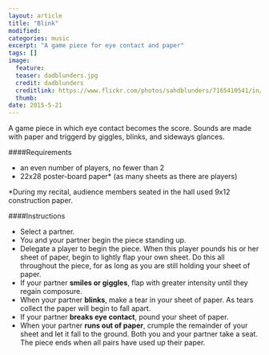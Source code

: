 ```yaml
---
layout: article
title: "Blink"
modified:
categories: music
excerpt: "A game piece for eye contact and paper"
tags: []
image:
  feature: 
  teaser: dadblunders.jpg
  credit: dadblunders
  creditlink: https://www.flickr.com/photos/sahdblunders/7165410541/in/photolist-bVbAV4-2GbVG-ehf9ED-4EzqhP-kcGqWk-9YfGTd-3vKaH-9ZZu4r-819Nev-4wDnkC-eB6Rh-8YQ9i9-4ZVSjj-d1tXb-5tsENn-aqbJsM-55DXbm-9YRmfA-e5Dkh4-iwU32-9dsP2F-4wc7DZ-4ypggD-r5qBus-4kuWBv-dsu429-9h6hos-6qZcmf-fGN9G-dsdP-7nDWwi-84roDZ-7PG6EE-8obo67-biN6Hz-oX39Yi-6Hdotv-7Cpz48-rPfMx2-wmry-4fJ84Z-4fN8Py-bkmyFT-jqQniU-76HLEv-7xuVxn-mgQHT-4T4muN-dgMCGy-4EggBQ
  thumb: 
date: 2015-5-21
---
```


A game piece in which eye contact becomes the score.  Sounds are made with paper and triggerd by giggles, blinks, and sideways glances.

####Requirements
- an even number of players, no fewer than 2
- 22x28 poster-board paper* (as many sheets as there are players)

*During my recital, audience members seated in the hall used 9x12 construction paper.

####Instructions
- Select a partner.
- You and your partner begin the piece standing up.
- Delegate a player to begin the piece.  When this player pounds his or her sheet of paper, begin to lightly flap your own sheet.  Do this all throughout the piece, for as long as you are still holding your sheet of paper.
- If your partner **smiles or giggles**, flap with greater intensity until they regain composure.
- When your partner **blinks**, make a tear in your sheet of paper.  As tears collect the paper will begin to fall apart.
- If your partner **breaks eye contact**, pound your sheet of paper.  
- When your partner **runs out of paper**, crumple the remainder of your sheet and let it fall to the ground.  Both you and your partner take a seat.  The piece ends when all pairs have used up their paper.

